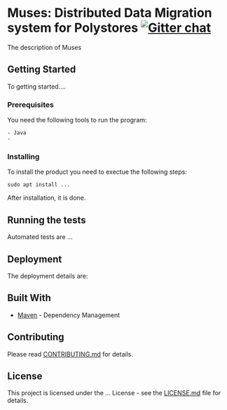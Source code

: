 # Muses: Distributed Data Migration system for Polystores [![Gitter chat](https://badges.gitter.im/gitterHQ/gitter.png)](https://gitter.im/bdapro-muses/)
The description of Muses

## Getting Started

To getting started....

### Prerequisites

You need the following tools to run the program: 

```
- Java
-  
```

### Installing

To install the product you need to exectue the following steps:



```
sudo apt install ...
```

After installation, it is done.

## Running the tests

Automated tests are ...


## Deployment

The deployment details are:

## Built With

* [Maven](https://maven.apache.org/) - Dependency Management

## Contributing

Please read [CONTRIBUTING.md](https://github.com/mi-1-0-0/contributing.md) for details.


## License

This project is licensed under the ... License - see the [LICENSE.md](LICENSE.md) file for details.
